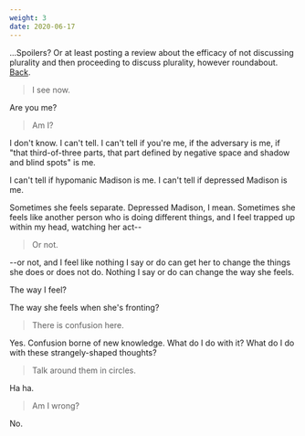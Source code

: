 ```yaml
---
weight: 3
date: 2020-06-17
---
```


<div class="cw">...Spoilers? Or at least posting a review about the efficacy of not discussing plurality and then proceeding to discuss plurality, however roundabout. <a class="pulse" href="/35">Back</a>.</div>

> I see now.

Are you me?

> Am I?

I don't know. I can't tell. I can't tell if you're me, if the adversary is me, if "that third-of-three parts, that part defined by negative space and shadow and blind spots" is me.

I can't tell if hypomanic Madison is me. I can't tell if depressed Madison is me.

Sometimes she feels separate. Depressed Madison, I mean. Sometimes she feels like another person who is doing different things, and I feel trapped up within my head, watching her act--

> Or not.

--or not, and I feel like nothing I say or do can get her to change the things she does or does not do. Nothing I say or do can change the way she feels.

The way I feel?

The way she feels when she's fronting?

> There is confusion here.

Yes. Confusion borne of new knowledge. What do I do with it? What do I do with these strangely-shaped thoughts?

> Talk around them in circles.

Ha ha.

> Am I wrong?

No.
